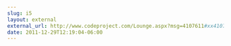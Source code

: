 ```yaml
---
slug: i5
layout: external
external_url: http://www.codeproject.com/Lounge.aspx?msg=4107611#xx4107611xx
date: 2011-12-29T12:19:04-06:00
---
```

